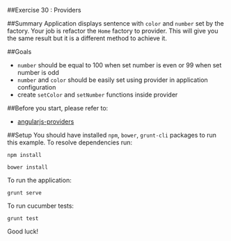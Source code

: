 ##Exercise 30 : Providers

##Summary
Application displays sentence with `color` and `number` set by the factory. Your job is refactor the `Home` factory to provider. This will give you the same result but it is a different method to achieve it.

##Goals
* `number` should be equal to 100 when set number is even or 99 when set number is odd
* `number` and `color` should be easily set using provider in application configuration 
* create `setColor` and `setNumber` functions inside provider

##Before you start, please refer to:
* [angularjs-providers](https://egghead.io/lessons/angularjs-providers)

##Setup
 You should have installed `npm`, `bower`, `grunt-cli`  packages to run this example. To resolve dependencies run:
 
 ```
 npm install
 ```
 
 ```
 bower install
 ```
 
 To run the application:
 
 ```
 grunt serve
 ```
 
To run cucumber tests:

 ```
 grunt test
 ```
 
Good luck!
